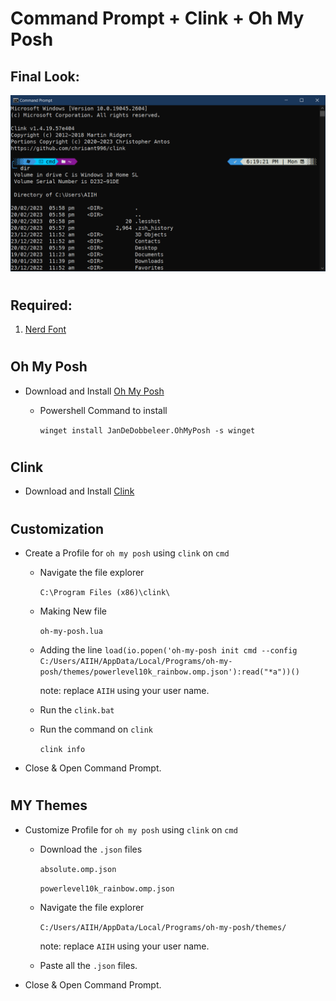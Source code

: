 # Command Prompt + Clink + Oh My Posh

## Final Look:
![cmd](./cmd.png)
#

## Required:
01. [Nerd Font](https://www.nerdfonts.com/)
#

## Oh My Posh
- Download and Install [Oh My Posh](https://ohmyposh.dev/)

    - Powershell Command to install 
    
        `winget install JanDeDobbeleer.OhMyPosh -s winget`

#
## Clink
- Download and Install [Clink](https://github.com/chrisant996/clink)
#

## Customization

- Create a Profile for `oh my posh` using `clink` on `cmd`

    - Navigate the file explorer

        `C:\Program Files (x86)\clink\`
    - Making New file 

        `oh-my-posh.lua`

    - Adding the line
        `load(io.popen('oh-my-posh init cmd --config C:/Users/AIIH/AppData/Local/Programs/oh-my-posh/themes/powerlevel10k_rainbow.omp.json'):read("*a"))()`
        
        note: replace `AIIH` using your user name.

    - Run the `clink.bat`
    - Run the command on `clink`
        
        `clink info`

- Close & Open Command Prompt.
#

## MY Themes
- Customize Profile for `oh my posh` using `clink` on `cmd`

    - Download the `.json` files

        `absolute.omp.json`

        `powerlevel10k_rainbow.omp.json`

    - Navigate the file explorer

        `C:/Users/AIIH/AppData/Local/Programs/oh-my-posh/themes/`
        
        note: replace `AIIH` using your user name.

    - Paste all the `.json` files.

- Close & Open Command Prompt.

#